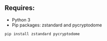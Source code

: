 ## Requires:
* Python 3
* Pip packages: zstandard and pycryptodome

`pip install zstandard pycryptodome`
